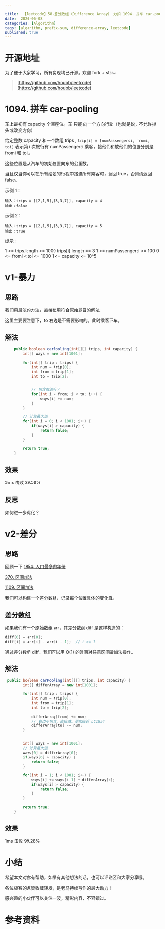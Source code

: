 ```yaml
---

title:  【leetcode】58-差分数组（Difference Array） 力扣 1094. 拼车 car-pooling
date:  2020-06-08
categories: [Algorithm]
tags: [algorithm, prefix-sum, difference-array, leetcode]
published: true
---
```


# 开源地址

为了便于大家学习，所有实现均已开源。欢迎 fork + star~

> [https://github.com/houbb/leetcode](https://github.com/houbb/leetcode)

# 1094. 拼车 car-pooling

车上最初有 capacity 个空座位。车 只能 向一个方向行驶（也就是说，不允许掉头或改变方向）

给定整数 capacity 和一个数组 trips ,  `trip[i] = [numPassengersi, fromi, toi]` 表示第 i 次旅行有 numPassengersi 乘客，接他们和放他们的位置分别是 fromi 和 toi 。

这些位置是从汽车的初始位置向东的公里数。

当且仅当你可以在所有给定的行程中接送所有乘客时，返回 true，否则请返回 false。

示例 1：

```
输入：trips = [[2,1,5],[3,3,7]], capacity = 4
输出：false
```

示例 2：

```
输入：trips = [[2,1,5],[3,3,7]], capacity = 5
输出：true
```


提示：

1 <= trips.length <= 1000
trips[i].length == 3
1 <= numPassengersi <= 100
0 <= fromi < toi <= 1000
1 <= capacity <= 10^5


# v1-暴力

## 思路

我们用最笨的方法，直接使用符合原始题目的解法

这里主要要注意下，to 右边是不需要影响的。此时乘客下车。

## 解法

```java
    public boolean carPooling(int[][] trips, int capacity) {
        int[] ways = new int[1001];

        for(int[] trip : trips) {
            int num = trip[0];
            int from = trip[1];
            int to = trip[2];


            // 包含右边吗？
            for(int i = from; i < to; i++) {
                ways[i] += num;
            }
        }

        // 计算最大值
        for(int i = 0; i < 1001; i++) {
            if(ways[i] > capacity) {
                return false;
            }
        }

        return true;
    }
```


## 效果

3ms 击败 29.59%

## 反思

如何进一步优化？

# v2-差分

## 思路

回顾一下 [1854. 人口最多的年份](https://houbb.github.io/2020/06/08/algorithm-000-leetcode-data-struct-001-array-topics-difference-array-02-leetcode-02-LC1854)

[370. 区间加法](https://houbb.github.io/2020/06/08/algorithm-000-leetcode-data-struct-001-array-topics-difference-array-02-leetcode-03-LC370)

[1109. 区间加法](https://houbb.github.io/2020/06/08/algorithm-000-leetcode-data-struct-001-array-topics-difference-array-02-leetcode-04-LC1109)

我们可以构建一个差分数组，记录每个位置具体的变化值。

## 差分数组

如果我们有一个原始数组 arr，其差分数组 diff 是这样构造的：

```java
diff[0] = arr[0];
diff[i] = arr[i] - arr[i - 1];  // i >= 1
```

通过差分数组 diff，我们可以用 O(1) 的时间对任意区间做加法操作。

## 解法

```java
 public boolean carPooling(int[][] trips, int capacity) {
        int[] differArray = new int[1001];

        for(int[] trip : trips) {
            int num = trip[0];
            int from = trip[1];
            int to = trip[2];

            differArray[from] += num;
            // 右边不包含，直接减。更加接近 LC1854
            differArray[to] -= num;
        }


        int[] ways = new int[1001];
        // 计算最大值
        ways[0] = differArray[0];
        if(ways[0] > capacity) {
            return false;
        }

        for(int i = 1; i < 1001; i++) {
            ways[i] += ways[i-1] + differArray[i];
            if(ways[i] > capacity) {
                return false;
            }
        }

        return true;
    }
```

## 效果

1ms 击败 99.28%

# 小结

希望本文对你有帮助，如果有其他想法的话，也可以评论区和大家分享哦。

各位极客的点赞收藏转发，是老马持续写作的最大动力！

感兴趣的小伙伴可以关注一波，精彩内容，不容错过。

# 参考资料

